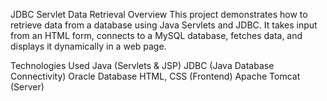 JDBC Servlet Data Retrieval
Overview
This project demonstrates how to retrieve data from a database using Java Servlets and JDBC. It takes input from an HTML form, connects to a MySQL database, fetches data, and displays it dynamically in a web page.

Technologies Used
Java (Servlets & JSP)
JDBC (Java Database Connectivity)
Oracle Database
HTML, CSS (Frontend)
Apache Tomcat (Server)
